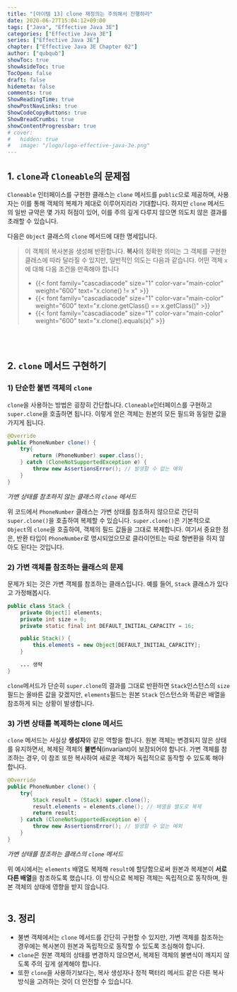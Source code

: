 ```yaml
---
title: "[아이템 13] clone 재정의는 주의해서 진행하라"
date: 2020-06-27T15:04:12+09:00
tags: ["Java", "Effective Java 3E"]
categories: ["Effective Java 3E"]
series: ["Effective Java 3E"]
chapter: ["Effective Java 3E Chapter 02"]
author: ["qubqub"]
showToc: true
showAsideToc: true
TocOpen: false
draft: false
hidemeta: false
comments: true
ShowReadingTime: true
showPostNavLinks: true
ShowCodeCopyButtons: true
ShowBreadCrumbs: true
showContentProgressbar: true
# cover:
#   hidden: true
#   image: "/logo/logo-effective-java-3e.png"
---
```

## 1. `clone`과 `Cloneable`의 문제점

`Cloneable` 인터페이스를 구현한 클래스는 `clone` 메서드를 `public`으로 제공하며, 사용자는 이를 통해 객체의 복제가 제대로 이루어지리라 기대합니다. 하지만 `clone` 메서드의 일반 규약은 몇 가지 허점이 있어, 이를 주의 깊게 다루지 않으면 의도치 않은 결과를 초래할 수 있습니다.

다음은 `Object` 클래스의 `clone` 메서드에 대한 명세입니다.

> 이 객체의 복사본을 생성해 반환합니다. **복사**의 정확한 의미는 그 객체를 구현한 클래스에 따라 달라질 수 있지만, 일반적인 의도는 다음과 같습니다. 어떤 객체 `x`에 대해 다음 조건을 만족해야 합니다
> - {{< font family="cascadiacode" size="1" color-var="main-color" weight="600" text="x.clone() != x" >}}
> - {{< font family="cascadiacode" size="1" color-var="main-color" weight="600" text="x.clone.getClass() == x.getClass()" >}}
> - {{< font family="cascadiacode" size="1" color-var="main-color" weight="600" text="x.clone().equals(x)" >}}

<br>
<br>

## 2. `clone` 메서드 구현하기
### 1) 단순한 불변 객체의 `clone`

`clone`을 사용하는 방법은 굉장히 간단합니다. `Cloneable`인터페이스를 구현하고 `super.clone`을 호출하면 됩니다. 이렇게 얻은 객체는 원본의 모든 필드와 동일한 값을 가지게 됩니다.
``` java
@Override
public PhoneNumber clone() {
    try{
        return (PhoneNumber) super.class();
    } catch (CloneNotSupportedException e) {
        throw new AssertionsError(); // 발생할 수 없는 예외
    }
}
```
<i class="user-fa-action-info-outline" aria-hidden="true"></i> _가변 상태를 참초하지 않는 클래스의 `clone` 메서드_

위 코드에서 `PhoneNumber` 클래스는 가변 상태를 참조하지 않으므로 간단히 `super.clone()`을 호출하여 복제할 수 있습니다. `super.clone()`은 기본적으로 `Object`의 `clone`을 호출하여, 객체의 필드 값들을 그대로 복제합니다. 여기서 중요한 점은, 반환 타입이 `PhoneNumber`로 명시되었으므로 클라이언트는 따로 형변환을 하지 않아도 된다는 것입니다.
<br>

### 2) 가변 객체를 참조하는 클래스의 문제

문제가 되는 것은 가변 객체를 참조하는 클래스입니다. 예를 들어, `Stack` 클래스가 있다고 가정해봅시다.
``` java
public class Stack {
    private Object[] elements;
    private int size = 0;
    private static final int DEFAULT_INITIAL_CAPACITY = 16;

    public Stack() {
        this.elements = new Object[DEFAULT_INITIAL_CAPACITY];
    }

    ... 생략
}
```
`clone`메서드가 단순히 `super.clone`의 결과를 그대로 반환하면 `Stack`인스턴스의 `size` 필드는 올바른 값을 갖겠지만, `elements`필드는 원본 `Stack` 인스턴스와 똑같은 배열을 참조하게 되는 상황이 발생합니다.
<br>

### 3) 가변 상태를 복제하는 clone 메서드

`clone` 메서드는 사실상 **생성자**와 같은 역할을 합니다. 원본 객체는 변경되지 않은 상태를 유지하면서, 복제된 객체의 **불변식**(invariant)이 보장되어야 합니다. 가변 객체를 참조하는 경우, 이 참조 또한 복사하여 새로운 객체가 독립적으로 동작할 수 있도록 해야 합니다.
``` java
@Override
public PhoneNumber clone() {
    try{
        Stack result = (Stack) super.clone();
        result.elements = elements.clone(); // 배열을 별도로 복제
        return result;
    } catch (CloneNotSupportedException e) {
        throw new AssertionsError(); // 발생할 수 없는 예외
    }
}
```
<i class="user-fa-action-info-outline" aria-hidden="true"></i> _가변 상태를 참조하는 클래스의 `clone` 메서드_

위 예시에서는 `elements` 배열도 복제해 `result`에 할당함으로써 원본과 복제본이 **서로 다른 배열**을 참조하도록 했습니다. 이 방식으로 복제된 객체는 독립적으로 동작하며, 원본 객체의 상태에 영향을 받지 않습니다.
<br>
<br>

## 3. 정리
- 불변 객체에서는 `clone` 메서드를 간단히 구현할 수 있지만, 가변 객체를 참조하는 경우에는 복사본이 원본과 독립적으로 동작할 수 있도록 조심해야 합니다.
- `clone`은 원본 객체의 상태를 변경하지 않으면서, 복제된 객체의 불변식이 깨지지 않도록 주의 깊게 설계해야 합니다.
- 또한 `clone`을 사용하기보다는, 복사 생성자나 정적 팩터리 메서드 같은 다른 복사 방식을 고려하는 것이 더 안전할 수 있습니다.
<br>